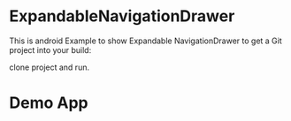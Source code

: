 # ExpandableNavigationDrawer

This is android Example to show Expandable NavigationDrawer to get a Git project into your build:

clone project and run.

# Demo App
